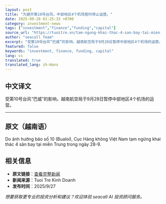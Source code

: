 ```yaml
---
layout: post
title: "为避开第10号台风，中部地区4个机场暂时停止运营。"
date: 2025-09-28 01:25:33 +0700
category: investment-news
tags: ["investment","finance","funding","capital"]
source_url: "https://tuoitre.vn/tam-ngung-khai-thac-4-san-bay-tai-mien-trung-de-tranh-bao-so-10-20250927191616657.htm"
author: "seacall Team"
excerpt: "受第10号台风“巴威”的影响，越南航空局于9月28日暂停中部地区4个机场的运营。..."
featured: false
keywords: "investment, finance, funding, capital"
lang: vi
translated: true
translated_lang: zh-Hans
---
```


## 中文译文

受第10号台风“巴威”的影响，越南航空局于9月28日暂停中部地区4个机场的运营。

---

## 原文（越南语）

Do ảnh hưởng bão số 10 (Bualoi), Cục Hàng không Việt Nam tạm ngừng khai thác 4 sân bay tại miền Trung trong ngày 28-9.

## 相关信息

- **原文链接**：[查看完整新闻](https://tuoitre.vn/tam-ngung-khai-thac-4-san-bay-tai-mien-trung-de-tranh-bao-so-10-20250927191616657.htm)
- **新闻来源**：Tuoi Tre Kinh Doanh
- **发布时间**：2025/9/27

*想要获取更专业的投资分析和建议？欢迎体验 seacall AI 投资顾问服务。*